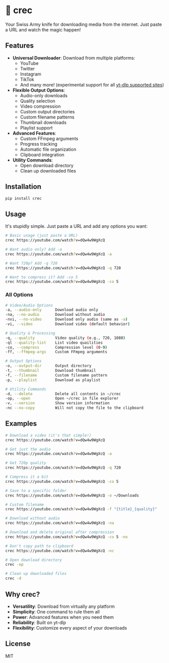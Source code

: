 # 🐊 crec

Your Swiss Army knife for downloading media from the internet. Just paste a URL and watch the magic happen!

## Features

- **Universal Downloader**: Download from multiple platforms:
  - YouTube
  - Twitter
  - Instagram
  - TikTok
  - And many more! (experimental support for all [yt-dlp supported sites](https://github.com/yt-dlp/yt-dlp/blob/master/supportedsites.md))
- **Flexible Output Options**:
  - Audio-only downloads
  - Quality selection
  - Video compression
  - Custom output directories
  - Custom filename patterns
  - Thumbnail downloads
  - Playlist support
- **Advanced Features**:
  - Custom FFmpeg arguments
  - Progress tracking
  - Automatic file organization
  - Clipboard integration
- **Utility Commands**:
  - Open download directory
  - Clean up downloaded files

## Installation

```bash
pip install crec
```

## Usage

It's stupidly simple. Just paste a URL and add any options you want:

```bash
# Basic usage (just paste a URL)
crec https://youtube.com/watch?v=dQw4w9WgXcQ

# Want audio only? Add -a
crec https://youtube.com/watch?v=dQw4w9WgXcQ -a

# Want 720p? Add -q 720
crec https://youtube.com/watch?v=dQw4w9WgXcQ -q 720

# Want to compress it? Add -co 5
crec https://youtube.com/watch?v=dQw4w9WgXcQ -co 5
```

### All Options

```bash
# Video/Audio Options
-a, --audio-only      Download audio only
-na, --no-audio       Download without audio
-nvi, --no-video      Download only audio (same as -a)
-vi, --video          Download video (default behavior)

# Quality & Processing
-q, --quality         Video quality (e.g., 720, 1080)
-ql --quality-list    List video quailities
-co, --compress       Compression level (0-9)
-ff, --ffmpeg-args    Custom FFmpeg arguments

# Output Options
-o, --output-dir      Output directory
-t, --thumbnail       Download thumbnail
-f, --filename        Custom filename pattern
-p, --playlist        Download as playlist

# Utility Commands
-d, --delete          Delete all contents in ~/crec
-op, --open           Open ~/crec in file explorer
-v, --version         Show version information
-nc --no-copy         Will not copy the file to the clipboard
```

## Examples

```bash
# Download a video (it's that simple!)
crec https://youtube.com/watch?v=dQw4w9WgXcQ

# Get just the audio
crec https://youtube.com/watch?v=dQw4w9WgXcQ -a

# Get 720p quality
crec https://youtube.com/watch?v=dQw4w9WgXcQ -q 720

# Compress it a bit
crec https://youtube.com/watch?v=dQw4w9WgXcQ -co 5

# Save to a specific folder
crec https://youtube.com/watch?v=dQw4w9WgXcQ -o ~/Downloads

# Custom filename
crec https://youtube.com/watch?v=dQw4w9WgXcQ -f "{title}_{quality}"

# Download without audio
crec https://youtube.com/watch?v=dQw4w9WgXcQ -na

# Download and delete original after compression
crec https://youtube.com/watch?v=dQw4w9WgXcQ -co 5 -no

# Don't copy path to clipboard
crec https://youtube.com/watch?v=dQw4w9WgXcQ -nc

# Open download directory
crec -op

# Clean up downloaded files
crec -d
```

## Why crec?

- **Versatility**: Download from virtually any platform
- **Simplicity**: One command to rule them all
- **Power**: Advanced features when you need them
- **Reliability**: Built on yt-dlp
- **Flexibility**: Customize every aspect of your downloads

## License

MIT
